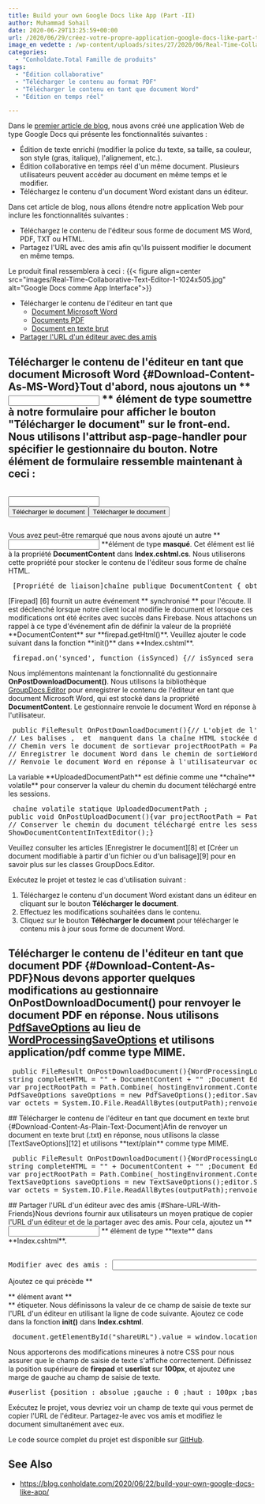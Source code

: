 ```yaml
---
title: Build your own Google Docs like App (Part -II)
author: Muhammad Sohail
date: 2020-06-29T13:25:59+00:00
url: /2020/06/29/créez-votre-propre-application-google-docs-like-part-two/
image_en vedette : /wp-content/uploads/sites/27/2020/06/Real-Time-Collaborative-Text-Editor-1-940x198.jpgrobotsméta :  - "indexer, suivre"
categories:
  - "Conholdate.Total Famille de produits"
tags:
  - "Édition collaborative"
  - "Télécharger le contenu au format PDF"
  - "Télécharger le contenu en tant que document Word"
  - "Édition en temps réel"

---
```

Dans le [premier article de blog][1], nous avons créé une application Web de type Google Docs qui présente les fonctionnalités suivantes :
  * Édition de texte enrichi (modifier la police du texte, sa taille, sa couleur, son style (gras, italique), l'alignement, etc.).
  * Édition collaborative en temps réel d'un même document. Plusieurs utilisateurs peuvent accéder au document en même temps et le modifier.
  * Téléchargez le contenu d'un document Word existant dans un éditeur.

Dans cet article de blog, nous allons étendre notre application Web pour inclure les fonctionnalités suivantes :
  * Téléchargez le contenu de l'éditeur sous forme de document MS Word, PDF, TXT ou HTML.
  * Partagez l'URL avec des amis afin qu'ils puissent modifier le document en même temps.

Le produit final ressemblera à ceci :
{{< figure align=center src="images/Real-Time-Collaborative-Text-Editor-1-1024x505.jpg" alt="Google Docs comme App Interface">}} 

  * Télécharger le contenu de l'éditeur en tant que
      * [Document Microsoft Word][2]
      * [Documents PDF][3]
      * [Document en texte brut][4]
  * [Partager l'URL d'un éditeur avec des amis][5]

## Télécharger le contenu de l'éditeur en tant que document Microsoft Word {#Download-Content-As-MS-Word}Tout d'abord, nous ajoutons un **<input> ** élément de type **soumettre** à notre **formulaire** pour afficher le bouton "**Télécharger le document**" sur le front-end. Nous utilisons l'attribut **asp-page-handler** pour spécifier le gestionnaire du bouton. Notre élément de formulaire ressemble maintenant à ceci :
<pre class="EnlighterJSRAW" data-enlighter-language="html" data-enlighter-theme="" data-enlighter-highlight="" data-enlighter-linenumbers="" data-enlighter-lineoffset="" data-enlighter-title="" data-enlighter-group=""> <form method="post" enctype="multipart/form-data" id="uploadForm"><input asp-for="UploadedDocument" />    
<input type="submit" value="Télécharger le document" class="btn btn-primary" asp-page-handler="Télécharger le document" /><input type="submit" value="Télécharger le document" class="btn btn-primary" asp-page-handler="Télécharger le document" />
<input asp-for="DocumentContent" type="hidden" /></form></pre>
Vous avez peut-être remarqué que nous avons ajouté un autre **<input> **élément de type **masqué**. Cet élément est lié à la propriété **DocumentContent** dans **Index.cshtml.cs**. Nous utiliserons cette propriété pour stocker le contenu de l'éditeur sous forme de chaîne HTML.
<pre class="EnlighterJSRAW" data-enlighter-language="csharp" data-enlighter-theme="" data-enlighter-highlight="" data-enlighter-linenumbers="" data-enlighter-lineoffset="" data-enlighter-title="" data-enlighter-group=""> [Propriété de liaison]chaîne publique DocumentContent { obtenir ; ensemble; }</pre>[Firepad] [6] fournit un autre événement ** synchronisé ** pour l'écoute. Il est déclenché lorsque notre client local modifie le document et lorsque ces modifications ont été écrites avec succès dans Firebase. Nous attachons un rappel à ce type d'événement afin de définir la valeur de la propriété **DocumentContent** sur **firepad.getHtml()**. Veuillez ajouter le code suivant dans la fonction **init()** dans **Index.cshtml**.
<pre class="EnlighterJSRAW" data-enlighter-language="js" data-enlighter-theme="" data-enlighter-highlight="" data-enlighter-linenumbers="" data-enlighter-lineoffset="" data-enlighter-title="" data-enlighter-group=""> firepad.on('synced', function (isSynced) {// isSynced sera faux immédiatement après les modifications de l'utilisateur// le pad, et true lorsque leur modification a été enregistrée dans Firebase.si (est synchronisé) {document.getElementById("DocumentContent").value = firepad.getHtml();}});</pre>
Nous implémentons maintenant la fonctionnalité du gestionnaire **OnPostDownloadDocument()**. Nous utilisons la bibliothèque [GroupDocs.Editor][7] pour enregistrer le contenu de l'éditeur en tant que document Microsoft Word, qui est stocké dans la propriété **DocumentContent**. Le gestionnaire renvoie le document Word en réponse à l'utilisateur.
<pre class="EnlighterJSRAW" data-enlighter-language="csharp" data-enlighter-theme="" data-enlighter-highlight="" data-enlighter-linenumbers="" data-enlighter-lineoffset="" data-enlighter-title="" data-enlighter-group=""> public FileResult OnPostDownloadDocument(){// L'objet de l'éditeur fait référence au document initialement téléchargé pour l'édition.WordProcessingLoadOptions loadOptions = new WordProcessingLoadOptions();Editor editor = new Editor(UploadedDocumentPath, délégué { return loadOptions; });    
// Les balises <html>, <head> et <body> manquent dans la chaîne HTML stockée dans DocumentContent, nous les ajoutons donc manuellement.string completeHTML = "<!DOCTYPE html><html><head><title></title></head><body>" + DocumentContent + "</body></html>" ;Document EditableDocument = EditableDocument.FromMarkup(completeHTML, null);    
// Chemin vers le document de sortievar projectRootPath = Path.Combine(_hostingEnvironment.ContentRootPath, "DownloadedDocuments");var outputPath = Path.Combine(projectRootPath, Path.GetFileName(UploadedDocumentPath));    
// Enregistrer le document Word dans le chemin de sortieWordProcessingSaveOptions saveOptions = new WordProcessingSaveOptions(WordProcessingFormats.Docx);editor.Save(document, outputPath, saveOptions);    
// Renvoie le document Word en réponse à l'utilisateurvar octets = System.IO.File.ReadAllBytes(outputPath);renvoie un nouveau FileContentResult (octets, nouveau MediaTypeHeaderValue ("application/vnd.openxmlformats-officedocument.wordprocessingml.document"))    {FileDownloadName = Path.GetFileName(UploadedDocumentPath)} ;}</pre>La variable **UploadedDocumentPath** est définie comme une **chaîne** volatile** pour conserver la valeur du chemin du document téléchargé entre les sessions.
<pre class="EnlighterJSRAW" data-enlighter-language="generic" data-enlighter-theme="" data-enlighter-highlight="" data-enlighter-linenumbers="" data-enlighter-lineoffset="" data-enlighter-title="" data-enlighter-group=""> chaîne volatile statique UploadedDocumentPath ;
public void OnPostUploadDocument(){var projectRootPath = Path.Combine(_hostingEnvironment.ContentRootPath, "UploadedDocuments");var filePath = Path.Combine(projectRootPath, UploadedDocument.FileName);UploadedDocument.CopyTo(nouveau FileStream(filePath, FileMode.Create));
// Conserver le chemin du document téléchargé entre les sessions.UploadedDocumentPath = filePath;
ShowDocumentContentInTextEditor();}</pre>Veuillez consulter les articles [Enregistrer le document][8] et [Créer un document modifiable à partir d'un fichier ou d'un balisage][9] pour en savoir plus sur les classes GroupDocs.Editor.
Exécutez le projet et testez le cas d'utilisation suivant :
  1. Téléchargez le contenu d'un document Word existant dans un éditeur en cliquant sur le bouton **Télécharger le document**.
  2. Effectuez les modifications souhaitées dans le contenu.
  3. Cliquez sur le bouton **Télécharger le document** pour télécharger le contenu mis à jour sous forme de document Word.

## Télécharger le contenu de l'éditeur en tant que document PDF {#Download-Content-As-PDF}Nous devons apporter quelques modifications au gestionnaire **OnPostDownloadDocument()** pour renvoyer le document PDF en réponse. Nous utilisons [PdfSaveOptions][10] au lieu de [WordProcessingSaveOptions][11] et utilisons **application/pdf** comme type MIME.
<pre class="EnlighterJSRAW" data-enlighter-language="csharp" data-enlighter-theme="" data-enlighter-highlight="" data-enlighter-linenumbers="" data-enlighter-lineoffset="" data-enlighter-title="" data-enlighter-group=""> public FileResult OnPostDownloadDocument(){WordProcessingLoadOptions loadOptions = new WordProcessingLoadOptions();Editor editor = new Editor(UploadedDocumentPath, délégué { return loadOptions; });
string completeHTML = "<!DOCTYPE html><html><head><title></title></head><body>" + DocumentContent + "</body></html>" ;Document EditableDocument = EditableDocument.FromMarkup(completeHTML, null);
var projectRootPath = Path.Combine(_hostingEnvironment.ContentRootPath, "DownloadedDocuments");var outputPath = Path.Combine(projectRootPath, Path.GetFileNameWithoutExtension(UploadedDocumentPath) + ".pdf");
PdfSaveOptions saveOptions = new PdfSaveOptions();editor.Save(document, outputPath, saveOptions);
var octets = System.IO.File.ReadAllBytes(outputPath);renvoie un nouveau FileContentResult(octets, new MediaTypeHeaderValue("application/pdf"))    {FileDownloadName = Path.GetFileNameWithoutExtension(UploadedDocumentPath) + ".pdf"} ;}</pre>## Télécharger le contenu de l'éditeur en tant que document en texte brut {#Download-Content-As-Plain-Text-Document}Afin de renvoyer un document en texte brut (.txt) en réponse, nous utilisons la classe [TextSaveOptions][12] et utilisons **text/plain** comme type MIME.
<pre class="EnlighterJSRAW" data-enlighter-language="csharp" data-enlighter-theme="" data-enlighter-highlight="" data-enlighter-linenumbers="" data-enlighter-lineoffset="" data-enlighter-title="" data-enlighter-group=""> public FileResult OnPostDownloadDocument(){WordProcessingLoadOptions loadOptions = new WordProcessingLoadOptions();Editor editor = new Editor(UploadedDocumentPath, délégué { return loadOptions; });
string completeHTML = "<!DOCTYPE html><html><head><title></title></head><body>" + DocumentContent + "</body></html>" ;Document EditableDocument = EditableDocument.FromMarkup(completeHTML, null);
var projectRootPath = Path.Combine(_hostingEnvironment.ContentRootPath, "DownloadedDocuments");var outputPath = Path.Combine(projectRootPath, Path.GetFileNameWithoutExtension(UploadedDocumentPath) + ".txt");
TextSaveOptions saveOptions = new TextSaveOptions();editor.Save(document, outputPath, saveOptions);
var octets = System.IO.File.ReadAllBytes(outputPath);renvoie un nouveau FileContentResult (octets, nouveau MediaTypeHeaderValue ("text/plain"))    {FileDownloadName = Path.GetFileNameWithoutExtension(UploadedDocumentPath) + ".txt"} ;}</pre>## Partager l'URL d'un éditeur avec des amis {#Share-URL-With-Friends}Nous devrions fournir aux utilisateurs un moyen pratique de copier l'URL d'un éditeur et de la partager avec des amis. Pour cela, ajoutez un **<input> ** élément de type **texte** dans **Index.cshtml**.
<pre class="EnlighterJSRAW" data-enlighter-language="html" data-enlighter-theme="" data-enlighter-highlight="" data-enlighter-linenumbers="" data-enlighter-lineoffset="" data-enlighter-title="" data-enlighter-group=""> <div><fort><label for="shareURL">Modifier avec des amis : </label></strong><input type="text" name="shareURL" id="shareURL" size="50"></div></pre>
Ajoutez ce qui précède **<div> ** élément avant **<div id=”userlist”> ** étiqueter. Nous définissons la valeur de ce champ de saisie de texte sur l'URL d'un éditeur en utilisant la ligne de code suivante. Ajoutez ce code dans la fonction **init()** dans **Index.cshtml**.
<pre class="EnlighterJSRAW" data-enlighter-language="js" data-enlighter-theme="" data-enlighter-highlight="" data-enlighter-linenumbers="" data-enlighter-lineoffset="" data-enlighter-title="" data-enlighter-group=""> document.getElementById("shareURL").value = window.location.origin + window.location.pathname + window.location.hash ;</pre>
Nous apporterons des modifications mineures à notre CSS pour nous assurer que le champ de saisie de texte s'affiche correctement. Définissez la position supérieure de **firepad** et **userlist** sur **100px**, et ajoutez une marge de gauche au champ de saisie de texte.
<pre class="EnlighterJSRAW" data-enlighter-language="css" data-enlighter-theme="" data-enlighter-highlight="" data-enlighter-linenumbers="" data-enlighter-lineoffset="" data-enlighter-title="" data-enlighter-group="">#userlist {position : absolue ;gauche : 0 ;haut : 100px ;bas : 0 ;hauteur : automatique ;largeur : 175 pixels ;}#firepad {position : absolue ;gauche : 175 px ;haut : 100px ;bas : 0 ;droite : 0 ;hauteur : automatique ;}#uploadForm {marge : 16px 2px ;}#shareURL {marge gauche : 123 px ;}</pre>Exécutez le projet, vous devriez voir un champ de texte qui vous permet de copier l'URL de l'éditeur. Partagez-le avec vos amis et modifiez le document simultanément avec eux.
Le code source complet du projet est disponible sur [GitHub][13].
## See Also

  * <https://blog.conholdate.com/2020/06/22/build-your-own-google-docs-like-app/>

 [1]: https://blog.conholdate.com/2020/06/22/build-your-own-google-docs-like-app/
 [2]: #Download-Content-As-MS-Word
 [3]: #Download-Content-As-PDF
 [4]: #Download-Content-As-Plain-Text-Document
 [5]: #Share-URL-With-Friends
 [6]: https://firepad.io/docs/
 [7]: https://products.groupdocs.com/editor/net
 [8]: https://docs.groupdocs.com/display/editornet/Save+document
 [9]: https://docs.groupdocs.com/display/editornet/Create+EditableDocument+from+file+or+markup
 [10]: https://apireference.groupdocs.com/editor/net/groupdocs.editor.options/pdfsaveoptions
 [11]: https://apireference.groupdocs.com/editor/net/groupdocs.editor.options/wordprocessingsaveoptions
 [12]: https://apireference.groupdocs.com/editor/net/groupdocs.editor.options/textsaveoptions
 [13]: https://github.com/sohail-aspose/GoogleDocsLite





